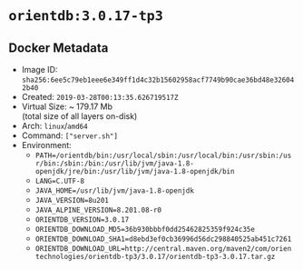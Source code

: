 # `orientdb:3.0.17-tp3`

## Docker Metadata

- Image ID: `sha256:6ee5c79eb1eee6e349ff1d4c32b15602958acf7749b90cae36bd48e326042b40`
- Created: `2019-03-28T00:13:35.626719517Z`
- Virtual Size: ~ 179.17 Mb  
  (total size of all layers on-disk)
- Arch: `linux`/`amd64`
- Command: `["server.sh"]`
- Environment:
  - `PATH=/orientdb/bin:/usr/local/sbin:/usr/local/bin:/usr/sbin:/usr/bin:/sbin:/bin:/usr/lib/jvm/java-1.8-openjdk/jre/bin:/usr/lib/jvm/java-1.8-openjdk/bin`
  - `LANG=C.UTF-8`
  - `JAVA_HOME=/usr/lib/jvm/java-1.8-openjdk`
  - `JAVA_VERSION=8u201`
  - `JAVA_ALPINE_VERSION=8.201.08-r0`
  - `ORIENTDB_VERSION=3.0.17`
  - `ORIENTDB_DOWNLOAD_MD5=36b930bbbf0dd25462825359f924c35e`
  - `ORIENTDB_DOWNLOAD_SHA1=d8ebd3ef0cb36996d56dc298840525ab451c7261`
  - `ORIENTDB_DOWNLOAD_URL=http://central.maven.org/maven2/com/orientechnologies/orientdb-tp3/3.0.17/orientdb-tp3-3.0.17.tar.gz`
